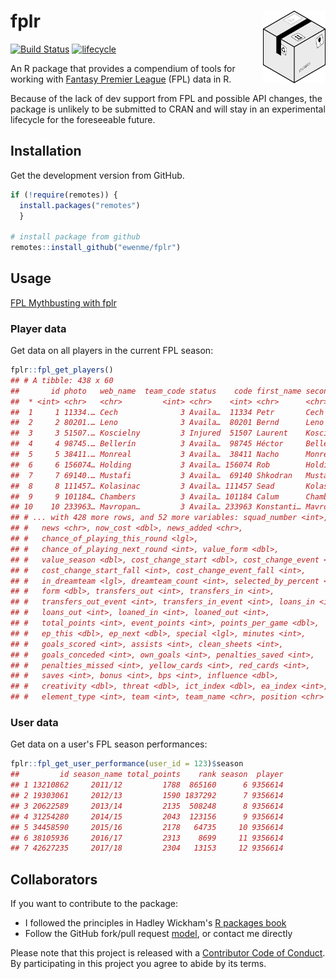 
fplr <img alt="fplr Logo" title="fplr" align="right" src="man/figures/fplr_logo.png" width="100" style="float:right;width:100px;"/>
===================================================================================================================================

[![Build Status](https://travis-ci.org/ewenme/fplr.png)](https://travis-ci.org/ewenme/fplr) [![lifecycle](https://img.shields.io/badge/lifecycle-experimental-orange.svg)](https://www.tidyverse.org/lifecycle/#experimental)

An R package that provides a compendium of tools for working with [Fantasy Premier League](https://fantasy.premierleague.com) (FPL) data in R.

Because of the lack of dev support from FPL and possible API changes, the package is unlikely to be submitted to CRAN and will stay in an experimental lifecycle for the foreseeable future.

Installation
------------

Get the development version from GitHub.

``` r
if (!require(remotes)) {
  install.packages("remotes") 
  }

# install package from github
remotes::install_github("ewenme/fplr")
```

Usage
-----

[FPL Mythbusting with fplr](https://ewen.io/2017/06/25/fpl-mythbusting-with-fplr/)

### Player data

Get data on all players in the current FPL season:

``` r
fplr::fpl_get_players()
## # A tibble: 438 x 60
##       id photo   web_name  team_code status    code first_name second_name
##  * <int> <chr>   <chr>         <int> <chr>    <int> <chr>      <chr>      
##  1     1 11334.… Cech              3 Availa…  11334 Petr       Cech       
##  2     2 80201.… Leno              3 Availa…  80201 Bernd      Leno       
##  3     3 51507.… Koscielny         3 Injured  51507 Laurent    Koscielny  
##  4     4 98745.… Bellerín          3 Availa…  98745 Héctor     Bellerín   
##  5     5 38411.… Monreal           3 Availa…  38411 Nacho      Monreal    
##  6     6 156074… Holding           3 Availa… 156074 Rob        Holding    
##  7     7 69140.… Mustafi           3 Availa…  69140 Shkodran   Mustafi    
##  8     8 111457… Kolasinac         3 Availa… 111457 Sead       Kolasinac  
##  9     9 101184… Chambers          3 Availa… 101184 Calum      Chambers   
## 10    10 233963… Mavropan…         3 Availa… 233963 Konstanti… Mavropanos 
## # ... with 428 more rows, and 52 more variables: squad_number <int>,
## #   news <chr>, now_cost <dbl>, news_added <chr>,
## #   chance_of_playing_this_round <lgl>,
## #   chance_of_playing_next_round <int>, value_form <dbl>,
## #   value_season <dbl>, cost_change_start <dbl>, cost_change_event <dbl>,
## #   cost_change_start_fall <int>, cost_change_event_fall <int>,
## #   in_dreamteam <lgl>, dreamteam_count <int>, selected_by_percent <dbl>,
## #   form <dbl>, transfers_out <int>, transfers_in <int>,
## #   transfers_out_event <int>, transfers_in_event <int>, loans_in <int>,
## #   loans_out <int>, loaned_in <int>, loaned_out <int>,
## #   total_points <int>, event_points <int>, points_per_game <dbl>,
## #   ep_this <dbl>, ep_next <dbl>, special <lgl>, minutes <int>,
## #   goals_scored <int>, assists <int>, clean_sheets <int>,
## #   goals_conceded <int>, own_goals <int>, penalties_saved <int>,
## #   penalties_missed <int>, yellow_cards <int>, red_cards <int>,
## #   saves <int>, bonus <int>, bps <int>, influence <dbl>,
## #   creativity <dbl>, threat <dbl>, ict_index <dbl>, ea_index <int>,
## #   element_type <int>, team <int>, team_name <chr>, position <chr>
```

### User data

Get data on a user's FPL season performances:

``` r
fplr::fpl_get_user_performance(user_id = 123)$season
##         id season_name total_points    rank season  player
## 1 13210862     2011/12         1788  865160      6 9356614
## 2 19303061     2012/13         1590 1837292      7 9356614
## 3 20622589     2013/14         2135  508248      8 9356614
## 4 31254280     2014/15         2043  123156      9 9356614
## 5 34458590     2015/16         2178   64735     10 9356614
## 6 38105936     2016/17         2313    8699     11 9356614
## 7 42627235     2017/18         2304   13153     12 9356614
```

Collaborators
-------------

If you want to contribute to the package:

-   I followed the principles in Hadley Wickham's [R packages book](http://r-pkgs.had.co.nz/)
-   Follow the GitHub fork/pull request [model](https://guides.github.com/introduction/flow/), or contact me directly

Please note that this project is released with a [Contributor Code of Conduct](CODE_OF_CONDUCT.md). By participating in this project you agree to abide by its terms.
